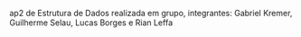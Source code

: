 ap2 de Estrutura de Dados realizada em grupo, integrantes: Gabriel Kremer, Guilherme Selau, Lucas Borges e Rian Leffa
